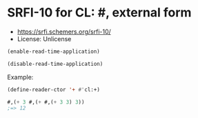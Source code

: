 # SRFI-10 for CL: #, external form

* https://srfi.schemers.org/srfi-10/
* License: Unlicense

```cl
(enable-read-time-application)
```

```cl
(disable-read-time-application)
```

Example:

```cl
(define-reader-ctor '+ #'cl:+)

#,(+ 3 #,(+ #,(+ 3 3) 3))
;=> 12
```





